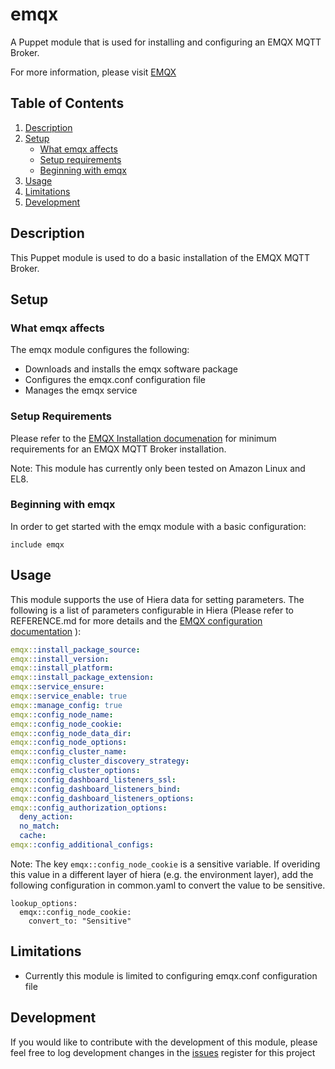 # emqx

A Puppet module that is used for installing and configuring an EMQX MQTT Broker.

For more information, please visit [EMQX][1]

## Table of Contents

1. [Description](#description)
1. [Setup](#setup)
    * [What emqx affects](#what-emqx-affects)
    * [Setup requirements](#setup-requirements)
    * [Beginning with emqx](#beginning-with-emqx)
1. [Usage](#usage)
1. [Limitations](#limitations)
1. [Development](#development)

## Description

This Puppet module is used to do a basic installation of the EMQX MQTT Broker.

## Setup

### What emqx affects

The emqx module configures the following:

 - Downloads and installs the emqx software package
 - Configures the emqx.conf configuration file
 - Manages the emqx service

### Setup Requirements

Please refer to the [EMQX Installation documenation][2] for minimum requirements for an EMQX MQTT Broker installation.

Note: This module has currently only been tested on Amazon Linux and EL8.

### Beginning with emqx

In order to get started with the emqx module with a basic configuration:

```puppet
include emqx
```

## Usage

This module supports the use of Hiera data for setting parameters. The following is a list of parameters configurable in Hiera (Please refer to REFERENCE.md for more details and the [EMQX configuration documentation][3] ):

```yaml
emqx::install_package_source: 
emqx::install_version: 
emqx::install_platform: 
emqx::install_package_extension: 
emqx::service_ensure: 
emqx::service_enable: true
emqx::manage_config: true
emqx::config_node_name: 
emqx::config_node_cookie: 
emqx::config_node_data_dir: 
emqx::config_node_options: 
emqx::config_cluster_name: 
emqx::config_cluster_discovery_strategy: 
emqx::config_cluster_options: 
emqx::config_dashboard_listeners_ssl:
emqx::config_dashboard_listeners_bind: 
emqx::config_dashboard_listeners_options:
emqx::config_authorization_options:
  deny_action:
  no_match:
  cache:
emqx::config_additional_configs:
```

Note: The key ```emqx::config_node_cookie``` is a sensitive variable.  If overiding this value in a different layer of hiera (e.g. the environment layer),
add the following configuration in common.yaml to convert the value to be sensitive.

```
lookup_options:
  emqx::config_node_cookie:
    convert_to: "Sensitive"
```

## Limitations

  * Currently this module is limited to configuring emqx.conf configuration file

## Development

If you would like to contribute with the development of this module, please feel free to log development changes in the [issues][4] register for this project  


[1]: https://www.emqx.io/
[2]: https://www.emqx.io/docs/en/latest/deploy/install.html
[3]: https://www.emqx.io/docs/en/latest/admin/cfg.html
[4]: https://github.com/jortencio/emqx/issues
